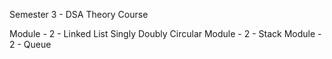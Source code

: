 Semester 3 - DSA Theory Course

Module - 2 - Linked List    Singly  Doubly  Circular
Module - 2 - Stack
Module - 2 - Queue

